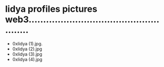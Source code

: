 # lidya profiles pictures web3.....................................................
- 0xlidya (1).jpg.
- 0xlidya (2).jpg
- 0xlidya (3).jpg
- 0xlidya (4).jpg
